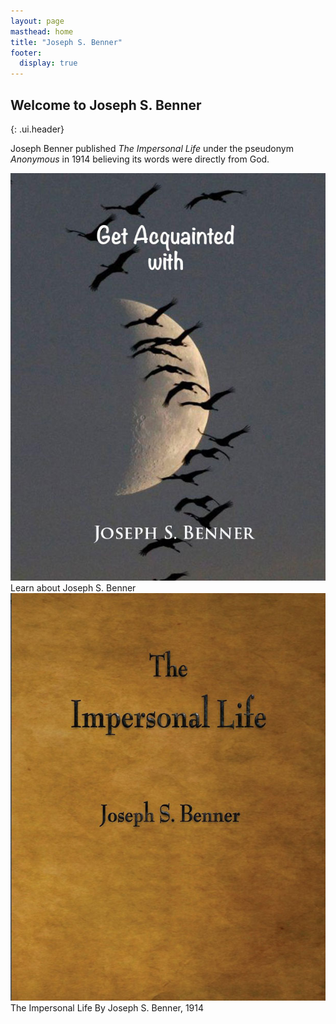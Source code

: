 ```yaml
---
layout: page
masthead: home
title: "Joseph S. Benner"
footer:
  display: true
---
```


## Welcome to Joseph S. Benner
{: .ui.header}

Joseph Benner published *The Impersonal Life* under the pseudonym *Anonymous* in 1914 believing its words were directly from God.

<div id="page-contents" class="ui three cards">
  <div class="card">
    <a href="#" data-book="acq" class="toc-modal-open image">
      <img src="/public/img/src/acq-big.jpg">
    </a>
    <div class="content">
      <div class="description">
        Learn about Joseph S. Benner
      </div>
    </div>
  </div>
  <div class="card">
    <a href="#" data-book="til" class="toc-modal-open image">
      <img src="/public/img/src/til-big.jpg">
    </a>
    <div class="content">
      <div class="description">
        The Impersonal Life By Joseph S. Benner, 1914
      </div>
    </div>
  </div>
</div>
